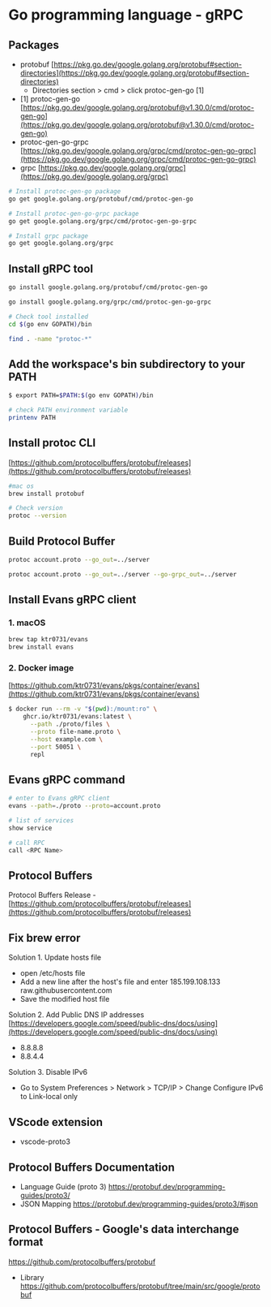 # Go programming language - gRPC

## Packages

- protobuf [https://pkg.go.dev/google.golang.org/protobuf#section-directories](https://pkg.go.dev/google.golang.org/protobuf#section-directories)
    - Directories section > cmd > click protoc-gen-go [1]
- [1] protoc-gen-go [https://pkg.go.dev/google.golang.org/protobuf@v1.30.0/cmd/protoc-gen-go](https://pkg.go.dev/google.golang.org/protobuf@v1.30.0/cmd/protoc-gen-go)
- protoc-gen-go-grpc [https://pkg.go.dev/google.golang.org/grpc/cmd/protoc-gen-go-grpc](https://pkg.go.dev/google.golang.org/grpc/cmd/protoc-gen-go-grpc)
- grpc [https://pkg.go.dev/google.golang.org/grpc](https://pkg.go.dev/google.golang.org/grpc)

``` bash
# Install protoc-gen-go package
go get google.golang.org/protobuf/cmd/protoc-gen-go

# Install protoc-gen-go-grpc package
go get google.golang.org/grpc/cmd/protoc-gen-go-grpc

# Install grpc package
go get google.golang.org/grpc
```

## Install gRPC tool

``` bash
go install google.golang.org/protobuf/cmd/protoc-gen-go

go install google.golang.org/grpc/cmd/protoc-gen-go-grpc

# Check tool installed
cd $(go env GOPATH)/bin

find . -name "protoc-*"
```

## Add the workspace's bin subdirectory to your PATH
``` bash
$ export PATH=$PATH:$(go env GOPATH)/bin

# check PATH environment variable
printenv PATH
```

## Install protoc CLI
[https://github.com/protocolbuffers/protobuf/releases](https://github.com/protocolbuffers/protobuf/releases)
``` bash
#mac os
brew install protobuf

# Check version
protoc --version
```

## Build Protocol Buffer
``` bash
protoc account.proto --go_out=../server

protoc account.proto --go_out=../server --go-grpc_out=../server
```

## Install Evans gRPC client
### 1. macOS
``` bash
brew tap ktr0731/evans
brew install evans
```
### 2. Docker image
[https://github.com/ktr0731/evans/pkgs/container/evans](https://github.com/ktr0731/evans/pkgs/container/evans)
``` bash
$ docker run --rm -v "$(pwd):/mount:ro" \
    ghcr.io/ktr0731/evans:latest \
      --path ./proto/files \
      --proto file-name.proto \
      --host example.com \
      --port 50051 \
      repl
```

## Evans gRPC command
``` bash
# enter to Evans gRPC client
evans --path=./proto --proto=account.proto

# list of services
show service

# call RPC
call <RPC Name>
```

## Protocol Buffers
Protocol Buffers Release - [https://github.com/protocolbuffers/protobuf/releases](https://github.com/protocolbuffers/protobuf/releases)

## Fix brew error

Solution 1. Update hosts file
- open /etc/hosts file
- Add a new line after the host's file and enter 185.199.108.133 raw.githubusercontent.com
- Save the modified host file

Solution 2. Add Public DNS IP addresses
[https://developers.google.com/speed/public-dns/docs/using](https://developers.google.com/speed/public-dns/docs/using)
- 8.8.8.8
- 8.8.4.4

Solution 3. Disable IPv6
- Go to System Preferences > Network  > TCP/IP > Change Configure IPv6 to Link-local only

## VScode extension
- vscode-proto3

## Protocol Buffers Documentation
- Language Guide (proto 3) https://protobuf.dev/programming-guides/proto3/
- JSON Mapping https://protobuf.dev/programming-guides/proto3/#json


## Protocol Buffers - Google's data interchange format
https://github.com/protocolbuffers/protobuf
- Library https://github.com/protocolbuffers/protobuf/tree/main/src/google/protobuf